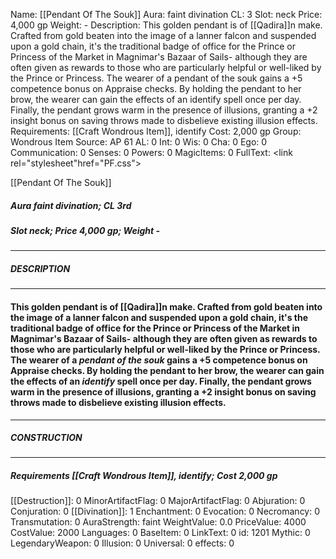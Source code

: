 Name: [[Pendant Of The Souk]]
Aura: faint divination
CL: 3
Slot: neck
Price: 4,000 gp
Weight: -
Description: This golden pendant is of [[Qadira]]n make. Crafted from gold beaten into the image of a lanner falcon and suspended upon a gold chain, it's the traditional badge of office for the Prince or Princess of the Market in Magnimar's Bazaar of Sails- although they are often given as rewards to those who are particularly helpful or well-liked by the Prince or Princess. The wearer of a pendant of the souk gains a +5 competence bonus on Appraise checks. By holding the pendant to her brow, the wearer can gain the effects of an identify spell once per day. Finally, the pendant grows warm in the presence of illusions, granting a +2 insight bonus on saving throws made to disbelieve existing illusion effects.
Requirements: [[Craft Wondrous Item]], identify
Cost: 2,000 gp
Group: Wondrous Item
Source: AP 61
AL: 0
Int: 0
Wis: 0
Cha: 0
Ego: 0
Communication: 0
Senses: 0
Powers: 0
MagicItems: 0
FullText: <link rel="stylesheet"href="PF.css"><div class="heading"><p class="alignleft">[[Pendant Of The Souk]]</p><div style="clear: both;"></div></div><div><h5><b>Aura </b>faint divination; <b>CL </b>3rd</h5><h5><b>Slot </b>neck; <b>Price </b>4,000 gp; <b>Weight </b>-</h5></div><hr/><div><h5><b>DESCRIPTION</b></h5></div><hr/><div><h4><p>This golden pendant is of [[Qadira]]n make. Crafted from gold beaten into the image of a lanner falcon and suspended upon a gold chain, it's the traditional badge of office for the Prince or Princess of the Market in Magnimar's Bazaar of Sails- although they are often given as rewards to those who are particularly helpful or well-liked by the Prince or Princess. The wearer of a <i>pendant of the souk</i> gains a +5 competence bonus on Appraise checks. By holding the pendant to her brow, the wearer can gain the effects of an <i>identify</i> spell once per day. Finally, the pendant grows warm in the presence of illusions, granting a +2 insight bonus on saving throws made to disbelieve existing illusion effects.</p></h4></div><hr/><div><h5><b>CONSTRUCTION</b></h5></div><hr/><div><h5><b>Requirements </b>[[Craft Wondrous Item]], <i>identify</i>; <b>Cost </b>2,000 gp</h5></div>
[[Destruction]]: 0
MinorArtifactFlag: 0
MajorArtifactFlag: 0
Abjuration: 0
Conjuration: 0
[[Divination]]: 1
Enchantment: 0
Evocation: 0
Necromancy: 0
Transmutation: 0
AuraStrength: faint
WeightValue: 0.0
PriceValue: 4000
CostValue: 2000
Languages: 0
BaseItem: 0
LinkText: 0
id: 1201
Mythic: 0
LegendaryWeapon: 0
Illusion: 0
Universal: 0
effects: 0
